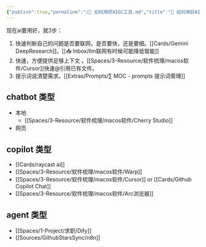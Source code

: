 ```yaml
---
{"publish":true,"permalink":"/🔧 如何用好AIGC工具.md","title":"🤖 如何用好AIGC工具","created":"2023-03-16","modified":"2024-05-13","published":"2025-07-07T16:49:38.490+08:00","cssclasses":""}
---
```



现在ai要用好，就3步：
1. 快速判断自己的问题是否要联网，是否要快，还是要细。[[Cards/Gemini DeepResearch]]，[[📥 Inbox/llm联网有时候可能降低智能]]
2. 快速，方便提供足够上下文 。[[Spaces/3-Resource/软件梳理/macos软件/Cursor]]快速@引用已有文件。
3. 提示词说清楚需求。[[Extras/Prompts/∑ MOC - prompts 提示词管理]]

## chatbot 类型

- 本地
	- [[Spaces/3-Resource/软件梳理/macos软件/Cherry Studio]]
- 网页

## copilot 类型

- [[Cards/raycast ai]]
- [[Spaces/3-Resource/软件梳理/macos软件/Warp]]
- [[Spaces/3-Resource/软件梳理/macos软件/Cursor]] or [[Cards/Github Copilot Chat]]
- [[Spaces/3-Resource/软件梳理/macos软件/Arc浏览器]]

## agent 类型

- [[Spaces/1-Project/求职/Dify]]
- [[Sources/GithubStarsSync/n8n]]
